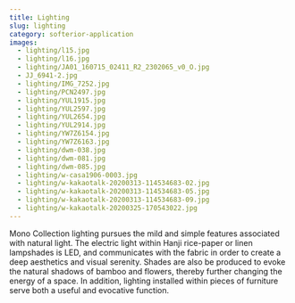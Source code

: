 ```yaml
---
title: Lighting
slug: lighting
category: softerior-application
images:
  - lighting/l15.jpg
  - lighting/l16.jpg
  - lighting/JA01_160715_02411_R2_2302065_v0_O.jpg
  - JJ_6941-2.jpg
  - lighting/IMG_7252.jpg
  - lighting/PCN2497.jpg
  - lighting/YUL1915.jpg
  - lighting/YUL2597.jpg
  - lighting/YUL2654.jpg
  - lighting/YUL2914.jpg
  - lighting/YW7Z6154.jpg
  - lighting/YW7Z6163.jpg
  - lighting/dwm-038.jpg
  - lighting/dwm-081.jpg
  - lighting/dwm-085.jpg
  - lighting/w-casa1906-0003.jpg
  - lighting/w-kakaotalk-20200313-114534683-02.jpg
  - lighting/w-kakaotalk-20200313-114534683-05.jpg
  - lighting/w-kakaotalk-20200313-114534683-09.jpg
  - lighting/w-kakaotalk-20200325-170543022.jpg
---
```


Mono Collection  lighting pursues the mild and simple features associated with natural light. The electric light within Hanji rice-paper  or linen lampshades is LED,  and communicates with the  fabric in order to create a deep aesthetics and visual serenity. Shades are also be produced  to evoke the natural shadows of bamboo and  flowers,  thereby further changing the energy of a space.
In addition, lighting installed within  pieces of furniture serve both a  useful  and evocative function.
